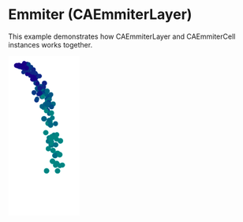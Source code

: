 # Emmiter (CAEmmiterLayer)
This example demonstrates how CAEmmiterLayer and CAEmmiterCell instances works together.


![A](https://github.com/Lilyeka/Emmiter/blob/master/Emitter/result.png "")
